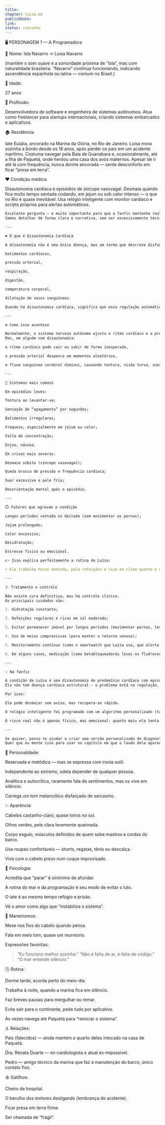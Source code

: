```yaml
---
title: 
chapter: luisa.md
publishDate: 
link: 
status: rascunho
---
```


🖥️ PERSONAGEM 1 — A Programadora

📛 Nome: Isla Navarro → Luísa Navarro

(mantém o som suave e a sonoridade próxima de “Isla”, mas com naturalidade brasileira. “Navarro” continua funcionando, indicando ascendência espanhola ou latina — comum no Brasil.)

👤 Idade:

27 anos

💼 Profissão:

Desenvolvedora de software e engenheira de sistemas autônomos. Atua como freelancer para startups internacionais, criando sistemas embarcados e aplicativos.

🏠 Residência:

Iate Eulalia, ancorado na Marina da Glória, no Rio de Janeiro.
Luísa mora sozinha a bordo desde os 18 anos, após perder os pais em um acidente marítimo.
Costuma navegar pela Baía de Guanabara e, ocasionalmente, até a Ilha de Paquetá, onde herdou uma casa dos avós maternos.
Apesar de ir até lá com frequência, nunca dorme ancorada — sente desconforto em ficar “presa em terra”.

❤️ Condição médica:

Disautonomia cardíaca e episódios de síncope vasovagal.
Desmaia quando fica muito tempo sentada codando, em jejum ou sob calor intenso — o que no Rio é quase inevitável.
Usa relógio inteligente com monitor cardíaco e scripts próprios para alertas automáticos.

```markdown
Excelente pergunta — e muito importante para que a fanfic mantenha realismo médico coerente.
Vamos detalhar de forma clara e narrativa, sem ser excessivamente técnica:

---

❤️ O que é Disautonomia Cardíaca

A disautonomia não é uma única doença, mas um termo que descreve disfunções do sistema nervoso autônomo (SNA) — a parte do sistema nervoso que controla funções involuntárias do corpo, como:

batimentos cardíacos,

pressão arterial,

respiração,

digestão,

temperatura corporal,

dilatação de vasos sanguíneos.

Quando há disautonomia cardíaca, significa que essa regulação automática do coração e da pressão arterial está descompensada — ou seja, o corpo reage de forma incorreta a estímulos comuns, como ficar em pé, se alimentar ou permanecer sentado por muito tempo.

---

⚙️ Como isso acontece

Normalmente, o sistema nervoso autônomo ajusta o ritmo cardíaco e a pressão conforme a posição e a atividade.
Mas, em alguém com disautonomia:

o ritmo cardíaco pode cair ou subir de forma inesperada,

a pressão arterial despenca em momentos aleatórios,

o fluxo sanguíneo cerebral diminui, causando tontura, visão turva, suor frio, fraqueza e até síncope (desmaio).

---

💬 Sintomas mais comuns

Em episódios leves:

Tontura ao levantar-se;

Sensação de “apagamento” por segundos;

Batimentos irregulares;

Fraqueza, especialmente em jejum ou calor;

Falta de concentração;

Enjoo, náusea.

Em crises mais severas:

Desmaio súbito (síncope vasovagal);

Queda brusca de pressão e frequência cardíaca;

Suor excessivo e pele fria;

Desorientação mental após o episódio.

---

⏱️ Fatores que agravam a condição

Longos períodos sentada ou deitada (sem movimentar as pernas);

Jejum prolongado;

Calor excessivo;

Desidratação;

Estresse físico ou emocional.

👉 Isso explica perfeitamente a rotina de Luísa:

> Ela trabalha horas sentada, pula refeições e vive em clima quente e úmido — tudo o que piora a disautonomia.

---

🩺 Tratamento e controle

Não existe cura definitiva, mas há controle clínico.
Os principais cuidados são:

1. Hidratação constante;

2. Refeições regulares e ricas em sal moderado;

3. Evitar permanecer imóvel por longos períodos (movimentar pernas, levantar-se a cada hora);

4. Uso de meias compressivas (para manter o retorno venoso);

5. Monitoramento contínuo (como o smartwatch que Luísa usa, que alerta quedas de frequência e pressão).

6. Em alguns casos, medicação (como betabloqueadores leves ou fludrocortisona).

---

💡 Na fanfic

A condição de Luísa é uma disautonomia de predomínio cardíaco com episódios de síncope vasovagal.
Ela não tem doença cardíaca estrutural — o problema está na regulação, não no coração em si.

Por isso:

Ela pode desmaiar sem aviso, mas recupera-se rápido.

O relógio inteligente foi programado com um algoritmo personalizado (talvez pela própria Luísa, já que é programadora).

O risco real não é apenas físico, mas emocional: quanto mais ela tenta controlar o corpo, mais o corpo a contradiz.

---

Se quiser, posso te ajudar a criar uma versão personalizada do diagnóstico médico de Luísa — com nome técnico, descrição plausível em prontuário e forma de apresentação que a Renata usaria (por exemplo, “Disautonomia neurocardiogênica com episódios de síncope vasovagal — quadro crônico estável”).
Quer que eu monte isso para usar no capítulo em que o laudo dela aparece?

```

💭 Personalidade:

Reservada e metódica — mas se expressa com ironia sutil.

Independente ao extremo, odeia depender de qualquer pessoa.

Analítica e autocrítica, raramente fala de sentimentos, mas os vive em silêncio.

Carrega um tom melancólico disfarçado de sarcasmo.

✨ Aparência:

Cabelos castanho-claro, quase loiros no sol.

Olhos verdes, pele clara levemente queimada.

Corpo esguio, músculos definidos de quem sobe mastros e cordas do barco.

Usa roupas confortáveis — shorts, regatas, tênis ou descalça.

Vive com o cabelo preso num coque improvisado.

🧠 Psicologia:

Acredita que “parar” é sinônimo de afundar.

A rotina do mar e da programação é seu modo de evitar o luto.

O iate é ao mesmo tempo refúgio e prisão.

Vê o amor como algo que “instabiliza o sistema”.

💬 Maneirismos:

Mexe nos fios do cabelo quando pensa.

Fala em meio tom, quase um murmúrio.

Expressões favoritas:

> “Eu funciono melhor sozinha.”
“Não é falta de ar, é falta de código.”
“O mar entende silêncio.”
> 

🕒 Rotina:

Dorme tarde, acorda perto do meio-dia.

Trabalha à noite, quando a marina fica em silêncio.

Faz breves pausas para mergulhar ou remar.

Evita sair para o continente, pede tudo por aplicativo.

Às vezes navega até Paquetá para “reiniciar o sistema”.

⚓ Relações:

Pais (falecidos) — ainda mantém o quarto deles intocado na casa de Paquetá.

Dra. Renata Duarte — ex-cardiologista e atual ex-impossível.

Pedro — amigo técnico da marina que faz a manutenção do barco, único contato fixo.

🩸 Gatilhos:

Cheiro de hospital.

O barulho dos motores desligando (lembrança do acidente).

Ficar presa em terra firme.

Ser chamada de “frágil”.
